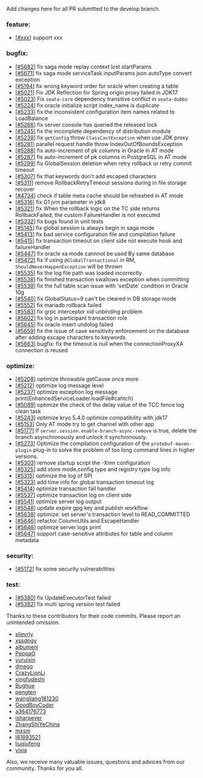 Add changes here for all PR submitted to the develop branch.

<!-- Please add the `changes` to the following location(feature/bugfix/optimize/test) based on the type of PR -->

### feature:
- [[#xxx](https://github.com/seata/seata/pull/xxx)] support xxx

### bugfix:
- [[#5682](https://github.com/seata/seata/pull/5682)]  fix saga mode replay context lost startParams
- [[#5671](https://github.com/seata/seata/pull/5671)] fix saga mode serviceTask inputParams json autoType convert exception
- [[#5194](https://github.com/seata/seata/pull/5194)] fix wrong keyword order for oracle when creating a table
- [[#5021](https://github.com/seata/seata/pull/5201)] Fix JDK Reflection for Spring origin proxy failed in JDK17
- [[#5023](https://github.com/seata/seata/pull/5203)] Fix `seata-core` dependency transitive conflict in `seata-dubbo`
- [[#5224](https://github.com/seata/seata/pull/5224)] fix oracle initialize script index_name is duplicate 
- [[#5233](https://github.com/seata/seata/pull/5233)] fix the inconsistent configuration item names related to LoadBalance
- [[#5266](https://github.com/seata/seata/pull/5265)] fix server console has queried the released lock
- [[#5245](https://github.com/seata/seata/pull/5245)] fix the incomplete dependency of distribution module
- [[#5239](https://github.com/seata/seata/pull/5239)] fix `getConfig` throw `ClassCastException` when use JDK proxy
- [[#5281](https://github.com/seata/seata/pull/5281)] parallel request handle throw IndexOutOfBoundsException
- [[#5288](https://github.com/seata/seata/pull/5288)] fix auto-increment of pk columns in Oracle in AT mode
- [[#5287](https://github.com/seata/seata/pull/5287)] fix auto-increment of pk columns in PostgreSQL in AT mode
- [[#5299](https://github.com/seata/seata/pull/5299)] fix GlobalSession deletion when retry rollback or retry commit timeout
- [[#5307](https://github.com/seata/seata/pull/5307)] fix that keywords don't add escaped characters
- [[#5311](https://github.com/seata/seata/pull/5311)] remove RollbackRetryTimeout sessions during in file storage recover
- [[#4734](https://github.com/seata/seata/pull/4734)] check if table meta cache should be refreshed in AT mode
- [[#5316](https://github.com/seata/seata/pull/5316)] fix G1 jvm parameter in jdk8
- [[#5321](https://github.com/seata/seata/pull/5321)] fix When the rollback logic on the TC side returns RollbackFailed, the custom FailureHandler is not executed
- [[#5332](https://github.com/seata/seata/pull/5332)] fix bugs found in unit tests
- [[#5145](https://github.com/seata/seata/pull/5145)] fix global session is always begin in saga mode
- [[#5413](https://github.com/seata/seata/pull/5413)] fix bad service configuration file and compilation failure
- [[#5415](https://github.com/seata/seata/pull/5415)] fix transaction timeout on client side not execute hook and failureHandler
- [[#5447](https://github.com/seata/seata/pull/5447)] fix oracle xa mode cannnot be used By same database
- [[#5472](https://github.com/seata/seata/pull/5472)] fix if using `@GlobalTransactional` in RM, `ShouldNeverHappenException` will be thrown
- [[#5535](https://github.com/seata/seata/pull/5535)] fix the log file path was loaded incorrectly
- [[#5538](https://github.com/seata/seata/pull/5538)] fix finished transaction swallows exception when committing
- [[#5539](https://github.com/seata/seata/pull/5539)] fix the full table scan issue with 'setDate' condition in Oracle 10g
- [[#5540](https://github.com/seata/seata/pull/5540)] fix GlobalStatus=9 can't be cleared in DB storage mode
- [[#5552](https://github.com/seata/seata/pull/5552)] fix mariadb rollback failed
- [[#5583](https://github.com/seata/seata/pull/5583)] fix grpc interceptor xid unbinding problem
- [[#5602](https://github.com/seata/seata/pull/5602)] fix log in participant transaction role
- [[#5645](https://github.com/seata/seata/pull/5645)] fix oracle insert undolog failed
- [[#5659](https://github.com/seata/seata/pull/5659)] fix the issue of case sensitivity enforcement on the database after adding escape characters to keywords
- [[#5663](https://github.com/seata/seata/pull/5663)] bugfix: fix the timeout is null when the connectionProxyXA connection is reused

### optimize:
- [[#5208](https://github.com/seata/seata/pull/5208)] optimize throwable getCause once more
- [[#5212](https://github.com/seata/seata/pull/5212)] optimize log message level
- [[#5237](https://github.com/seata/seata/pull/5237)] optimize exception log message print(EnhancedServiceLoader.loadFile#cahtch)
- [[#5089](https://github.com/seata/seata/pull/5089)] optimize the check of the delay value of the TCC fence log clean task
- [[#5243](https://github.com/seata/seata/pull/5243)] optimize kryo 5.4.0 optimize compatibility with jdk17
- [[#5153](https://github.com/seata/seata/pull/5153)] Only AT mode try to get channel with other app
- [[#5177](https://github.com/seata/seata/pull/5177)] If `server.session.enable-branch-async-remove` is true, delete the branch asynchronously and unlock it synchronously.
- [[#5273](https://github.com/seata/seata/pull/5273)] Optimize the compilation configuration of the `protobuf-maven-plugin` plug-in to solve the problem of too long command lines in higher versions.
- [[#5303](https://github.com/seata/seata/pull/5303)] remove startup script the -Xmn configuration
- [[#5325](https://github.com/seata/seata/pull/5325)] add store mode,config type and registry type log info
- [[#5315](https://github.com/seata/seata/pull/5315)] optimize the log of SPI
- [[#5323](https://github.com/seata/seata/pull/5323)] add time info for global transaction timeout log
- [[#5414](https://github.com/seata/seata/pull/5414)] optimize transaction fail handler
- [[#5537](https://github.com/seata/seata/pull/5537)] optimize transaction log on client side
- [[#5541](https://github.com/seata/seata/pull/5541)] optimize server log output
- [[#5548](https://github.com/seata/seata/pull/5548)] update expire gpg key and publish workflow
- [[#5638](https://github.com/seata/seata/pull/5638)] optimize: set server's transaction level to READ_COMMITTED
- [[#5646](https://github.com/seata/seata/pull/5646)] refactor ColumnUtils and EscapeHandler
- [[#5648](https://github.com/seata/seata/pull/5648)] optimize server logs print
- [[#5647](https://github.com/seata/seata/pull/5647)] support case-sensitive attributes for table and column metadata

### security:
- [[#5172](https://github.com/seata/seata/pull/5172)] fix some security vulnerabilities

### test:
- [[#5380](https://github.com/seata/seata/pull/5380)] fix UpdateExecutorTest failed
- [[#5382](https://github.com/seata/seata/pull/5382)] fix multi spring version test failed

Thanks to these contributors for their code commits. Please report an unintended omission.

<!-- Please make sure your Github ID is in the list below -->
- [slievrly](https://github.com/slievrly)
- [xssdpgy](https://github.com/xssdpgy)
- [albumenj](https://github.com/albumenj)
- [PeppaO](https://github.com/PeppaO)
- [yuruixin](https://github.com/yuruixin)
- [dmego](https://github.com/dmego)
- [CrazyLionLi](https://github.com/JavaLionLi)
- [xingfudeshi](https://github.com/xingfudeshi)
- [Bughue](https://github.com/Bughue)
- [pengten](https://github.com/pengten)
- [wangliang181230](https://github.com/wangliang181230)
- [GoodBoyCoder](https://github.com/GoodBoyCoder)
- [a364176773](https://github.com/a364176773)
- [isharpever](https://github.com/isharpever)
- [ZhangShiYeChina](https://github.com/ZhangShiYeChina)
- [mxsm](https://github.com/mxsm)
- [l81893521](https://github.com/l81893521)
- [liuqiufeng](https://github.com/liuqiufeng)
- [yixia](https://github.com/wt-better)


Also, we receive many valuable issues, questions and advices from our community. Thanks for you all.
